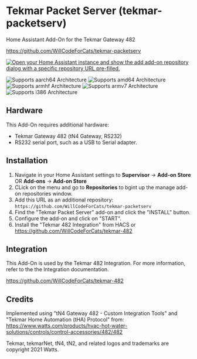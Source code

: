 # Tekmar Packet Server (tekmar-packetserv)

Home Assistant Add-On for the Tekmar Gateway 482

https://github.com/WillCodeForCats/tekmar-packetserv

[![Open your Home Assistant instance and show the add add-on repository dialog with a specific repository URL pre-filled.](https://my.home-assistant.io/badges/supervisor_add_addon_repository.svg)](https://my.home-assistant.io/redirect/supervisor_add_addon_repository/?repository_url=https%3A%2F%2Fgithub.com%2FWillCodeForCats%2Ftekmar-packetserv)

![Supports aarch64 Architecture][aarch64-shield]
![Supports amd64 Architecture][amd64-shield]
![Supports armhf Architecture][armhf-shield]
![Supports armv7 Architecture][armv7-shield]
![Supports i386 Architecture][i386-shield]

## Hardware

This Add-On requires additional hardware:

- Tekmar Gateway 482 (tN4 Gateway, RS232)
- RS232 serial port, such as a USB to Serial adapter.

## Installation

1. Navigate in your Home Assistant settings to **Supervisor** -> **Add-on Store** OR **Add-ons** -> **Add-on Store**
2. CLick on the menu and go to **Repositories** to bgint up the manage add-on repositories window.
3. Add this URL as an additional repository: `https://github.com/WillCodeForCats/tekmar-packetserv`
4. Find the "Tekmar Packet Server" add-on and click the "INSTALL" button.
5. Configure the add-on and click on "START".
6. Install the "Tekmar 482 Integration" from HACS or https://github.com/WillCodeForCats/tekmar-482

## Integration

This Add-On is used by the Tekmar 482 Integration. For more information,
refer to the the Integration documentation.

https://github.com/WillCodeForCats/tekmar-482

## Credits

Implemented using "tN4 Gateway 482 - Custom Integration Tools" and "Tekmar Home Automation
(tHA) Protocol" from: https://www.watts.com/products/hvac-hot-water-solutions/controls/control-accessories/482/482

Tekmar, tekmarNet, tN4, tN2, and related logos and trademarks are copyright 2021 Watts.

[aarch64-shield]: https://img.shields.io/badge/aarch64-yes-green.svg
[amd64-shield]: https://img.shields.io/badge/amd64-yes-green.svg
[armhf-shield]: https://img.shields.io/badge/armhf-yes-green.svg
[armv7-shield]: https://img.shields.io/badge/armv7-yes-green.svg
[i386-shield]: https://img.shields.io/badge/i386-yes-green.svg
